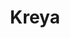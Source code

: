 ---
git: https://github.com/riok/kreya
logohandle: kreyaapp
sort: kreya
title: Kreya
twitter: https://x.com/KreyaApp
website: https://kreya.app/
---